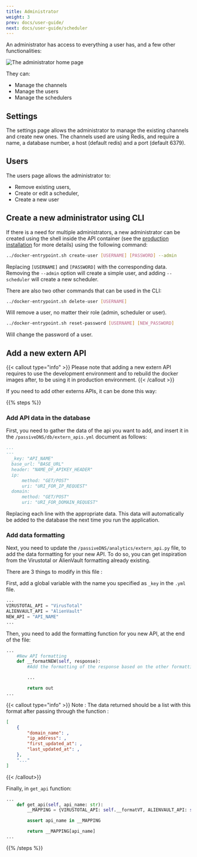 ```yaml
---
title: Administrator
weight: 3
prev: docs/user-guide/
next: docs/user-guide/scheduler
---
```


An administrator has access to everything a user has, and a few other functionalities:

![The administrator home page](/screenshots/admin-home.png)

They can:
- Manage the channels
- Manage the users
- Manage the schedulers

## Settings

The settings page allows the administrator to manage the existing channels and create new ones.
The channels used are using Redis, and require a name, a database number, a host (default redis) and a port (default 6379).

## Users

The users page allows the administrator to:
- Remove existing users,
- Create or edit a scheduler,
- Create a new user

## Create a new administrator using CLI 

If there is a need for multiple administrators, a new administrator can be created using the shell inside the API container (see the [production installation](../../installation/production/#create-an-admin-user) for more details) using the following command:

```bash
../docker-entrypoint.sh create-user [USERNAME] [PASSWORD] --admin
```
Replacing `[USERNAME]` and `[PASSWORD]` with the corresponding data.
Removing the `--admin` option will create a simple user, and adding `--scheduler` will create a new scheduler.

There are also two other commands that can be used in the CLI:

```bash
../docker-entrypoint.sh delete-user [USERNAME]
```
Will remove a user, no matter their role (admin, scheduler or user).

```bash
../docker-entrypoint.sh reset-password [USERNAME] [NEW_PASSWORD]
```
Will change the password of a user.

## Add a new extern API

{{< callout type="info" >}}
  Please note that adding a new extern API requires to use the development environment and to rebuild the docker images after, to be using it in production environment.
{{< /callout >}}

If you need to add other externs APIs, it can be done this way: 

{{% steps %}}

### Add API data in the database

First, you need to gather the data of the api you want to add, and insert it in the `/passiveDNS/db/extern_apis.yml` document as follows:

```yml {filename="extern_apis.yml"}
...
---
  _key: "API_NAME"
  base_url: "BASE_URL"
  header: "NAME_OF_APIKEY_HEADER"
  ip: 
      method: "GET/POST"
      uri: "URI_FOR_IP_REQUEST"
  domain: 
      method: "GET/POST"
      uri: "URI_FOR_DOMAIN_REQUEST"

```

Replacing each line with the appropriate data.
This data will automatically be added to the database the next time you run the application.

### Add data formatting

Next, you need to update the `/passiveDNS/analytics/extern_api.py` file, to add the data formatting for your new API. To do so, you can get inspiration from the Virustotal or AlienVault formatting already existing.

There are 3 things to modify in this file :

First, add a global variable with the name you specified as `_key` in the `.yml` file.
```python {filename="extern_apis.yml", linenos=table,linenostart=9}
...
VIRUSTOTAL_API = "VirusTotal"
ALIENVAULT_API = "AlienVault"
NEW_API = "API_NAME"
...
```

Then, you need to add the formatting function for you new API, at the end of the file:
```python {filename="extern_apis.yml", linenos=table,linenostart=127}
...
    #New API formatting
    def __formatNEW(self, response):
        #Add the formatting of the response based on the other formatting functions.

        ...

        return out
...
```
{{< callout type="info" >}}
Note : The data returned should be a list with this format after passing through the function :
```json
[
    {
        "domain_name": ,
        "ip_address": ,
        "first_updated_at": ,
        "last_updated_at": ,
    },
    "..."
]
```
{{< /callout>}}


Finally, in `get_api` function:
```python {filename="extern_apis.yml", linenos=table,linenostart=74}
...
    def get_api(self, api_name: str):
        __MAPPING = {VIRUSTOTAL_API: self.__formatVT, ALIENVAULT_API: self.__formatAV, NEW_API: self.__formatNEW}

        assert api_name in __MAPPING

        return __MAPPING[api_name]
...
```

{{% /steps %}}